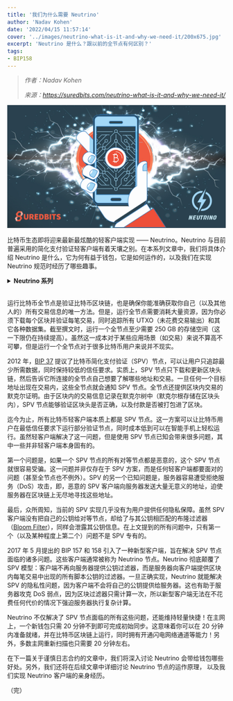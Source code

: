 ```yaml
---
title: '我们为什么需要 Neutrino'
author: 'Nadav Kohen'
date: '2022/04/15 11:57:14'
cover: '../images/neutrino-what-is-it-and-why-we-need-it/200x675.jpg'
excerpt: 'Neutrino 是什么？跟以前的全节点有何区别？'
tags:
- BIP158
---
```



> *作者：Nadav Kohen*
> 
> *来源：<https://suredbits.com/neutrino-what-is-it-and-why-we-need-it/>*



![Neutrino](../images/neutrino-what-is-it-and-why-we-need-it/200x675.jpg)

比特币生态即将迎来最新最炫酷的轻客户端实现 —— Neutrino。Neutrino 与目前普遍采用的简化支付验证轻客户端有着天壤之别。在本系列文章中，我们将具体介绍 Neutrino 是什么，它为何有益于钱包，它是如何运作的，以及我们在实现 Neutrino 规范时经历了哪些趣事。

<details><summary><strong>Neutrino 系列</strong></summary>
<a href="https://suredbits.com/neutrino-what-is-it-and-why-we-need-it/">What Is Neutrino And Why We Need It</a><br>
<a href="https://suredbits.com/neutrino-benefits-for-wallets/">Benefits for Wallets </a><br>
<a href="https://suredbits.com/how-neutrino-works/">How Neutrino Works Part 1</a><br>
<a href="https://suredbits.com/how-neutrino-works-part-2/">How Neutrino Works Part 2</a><br>
<a href="https://suredbits.com/implementing-neutrino/">Implementing Neutrino</a>
</details><br>

运行比特币全节点是验证比特币区块链，也是确保你能准确获取你自己（以及其他人的）所有交易信息的唯一方法。但是，运行全节点需要消耗大量资源，因为你必须下载每个区块并验证每笔交易，同时追踪所有 UTXO（未花费交易输出）和其它各种数据集。截至撰文时，运行一个全节点至少需要 250 GB 的存储空间（这一下限仍在持续提高）。虽然这一成本对于某些应用场景（如交易）来说不算高不可攀，但是运行一个全节点对于很多比特币用户来说并不现实。

2012 年，[BIP 37](https://github.com/bitcoin/bips/blob/master/bip-0037.mediawiki) 提议了比特币简化支付验证（SPV）节点，可以让用户只追踪最少所需数据，同时保持较低的信任要求。实质上，SPV 节点只下载和更新区块头链，然后告诉它所连接的全节点自己想要了解哪些地址和交易。一旦任何一个目标地址出现在交易内，这些全节点就会通知 SPV 节点。全节点还提供区块内交易的默克尔证明。由于区块内的交易信息记录在默克尔树中（默克尔根存储在区块头内），SPV 节点能够验证区块头是否正确，以及付款是否被打包进了区块。

迄今为止，所有比特币轻客户端本质上都是 SPV 节点。这一方案可以让比特币用户在最低信任要求下运行部分验证节点，同时成本低到可以在智能手机上轻松运行。虽然轻客户端解决了这一问题，但是使用 SPV 节点已知会带来很多问题，其中一些并非轻客户端本身固有的。

第一个问题是，如果一个 SPV 节点的所有对等节点都是恶意的，这个 SPV 节点就很容易受骗。这一问题并非仅存在于 SPV 方案，而是任何轻客户端都要面对的问题（甚至全节点也不例外）。SPV 的另一个已知问题是，服务器容易遭受拒绝服务（DoS）攻击，即，恶意的 SPV 客户端向服务器发送大量无意义的地址，迫使服务器在区块链上无尽地寻找这些地址。

最后，众所周知，当前的 SPV 实现几乎没有为用户提供任何隐私保障。虽然 SPV 客户端没有把自己的公钥给对等节点，却给了与其公钥相匹配的布隆过滤器（[Bloom Filter](https://groups.google.com/forum/#!msg/bitcoinj/Ys13qkTwcNg/9qxnhwnkeoIJ)），同样会泄露其公钥信息。在上文提到的所有问题中，只有第一个（以及某种程度上第二个）问题不是 SPV 专有的。

2017 年 5 月提出的 BIP 157 和 158 引入了一种新型客户端，旨在解决 SPV 节点面临的诸多问题。这些客户端通常被称为 Neutrino 节点。Neutrino 彻底颠覆了 SPV 模型：客户端不再向服务器提供公钥过滤器，而是服务器向客户端提供区块内每笔交易中出现的所有脚本公钥的过滤器。一旦正确实现，Neutrino 就能解决 SPV 的隐私性问题，因为客户端不会将自己的公钥提供给服务器。这也有助于服务器攻克 DoS 弱点，因为区块过滤器只需计算一次，所以新型客户端无法在不花费任何代价的情况下强迫服务器执行复杂计算。

Neutrino 不仅解决了 SPV 节点面临的所有这些问题，还能维持轻量快捷！在主网上，一个新钱包只需 20 分钟不到即可完成初始同步。这意味着你可以在 20 分钟内准备就绪，并在比特币区块链上运行，同时拥有开通闪电网络通道等能力！另外，多数主网重新扫描也只需要 20 分钟左右。

在下一篇关于谨慎日志合约的文章中，我们将深入讨论 Neutrino 会带给钱包哪些好处。另外，我们还将在后续文章中详细讨论 Neutrino 节点的运作原理， 以及我们实现 Neutrino 客户端的亲身经历。

（完）

